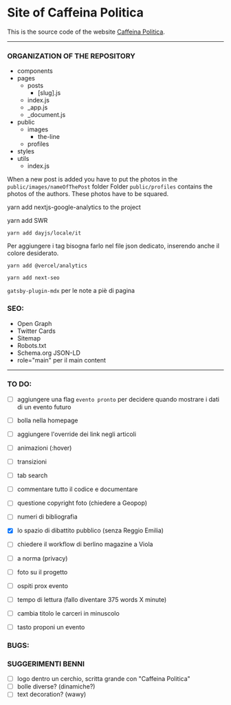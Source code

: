 # Site of Caffeina Politica

This is the source code of the website [Caffeina Politica](http://caffeinapolitica.netlify.app).

---

### ORGANIZATION OF THE REPOSITORY

* components
* pages
    * posts
        * [slug].js
    * index.js
    * _app.js
    * _document.js
* public
    * images
        * the-line
    * profiles
* styles
* utils
    * index.js

When a new post is added you have to put the photos in the `public/images/nameOfThePost` folder
Folder `public/profiles` contains the photos of the authors. These photos have to be squared.

yarn add nextjs-google-analytics to the project

yarn add SWR

```yarn add dayjs/locale/it```


Per aggiungere i tag bisogna farlo nel file json dedicato, inserendo anche il colore desiderato. 

`yarn add @vercel/analytics`

`yarn add next-seo`

`gatsby-plugin-mdx` per le note a piè di pagina

### SEO:
- Open Graph
- Twitter Cards
- Sitemap
- Robots.txt
- Schema.org JSON-LD
- role="main" per il main content

---
### TO DO:
- [ ] aggiungere una flag `evento pronto` per decidere quando mostrare i dati di un evento futuro
- [ ] bolla nella homepage
- [ ] aggiungere l'override dei link negli articoli

- [ ] animazioni (:hover)
- [ ] transizioni


- [ ] tab search
- [ ] commentare tutto il codice e documentare


- [ ] questione copyright foto (chiedere a Geopop)
- [ ] numeri di bibliografia 
- [x] lo spazio di dibattito pubblico (senza Reggio Emilia)
- [ ] chiedere il workflow di berlino magazine a Viola 
- [ ] a norma (privacy)
- [ ] foto su il progetto 
- [ ] ospiti prox evento
- [ ] tempo di lettura (fallo diventare 375 words X minute)
- [ ] cambia titolo le carceri in minuscolo
- [ ] tasto proponi un evento

### BUGS:

### SUGGERIMENTI BENNI
- [ ] logo dentro un cerchio, scritta grande con "Caffeina Politica"
- [ ] bolle diverse? (dinamiche?)
- [ ] text decoration? (wawy)